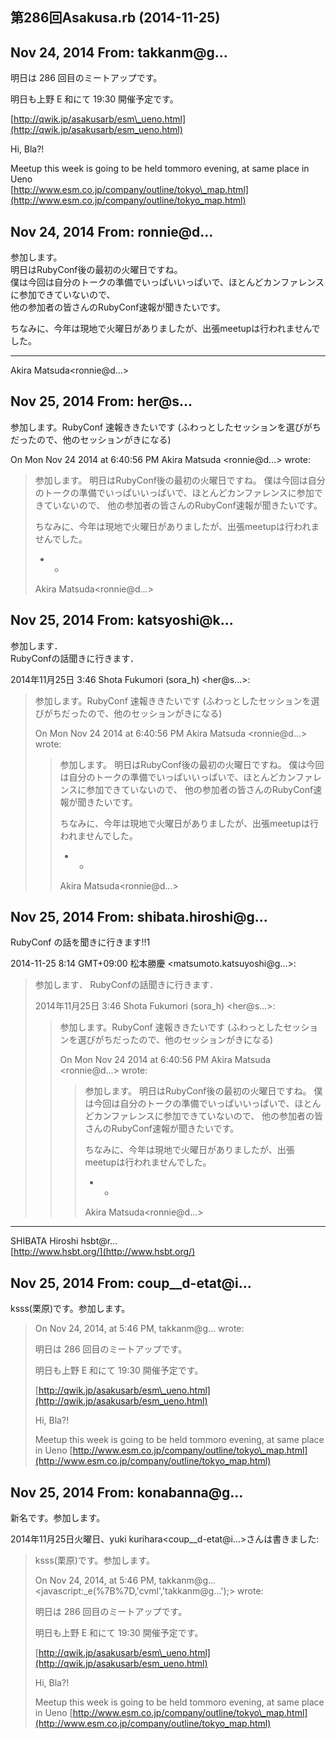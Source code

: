 ## 第286回Asakusa.rb (2014-11-25)

## Nov 24, 2014 From: takkanm@g...

明日は 286 回目のミートアップです。

明日も上野 E 和にて 19:30 開催予定です。

[http://qwik.jp/asakusarb/esm\_ueno.html](http://qwik.jp/asakusarb/esm_ueno.html)

Hi, Bla?!

Meetup this week is going to be held tommoro evening, at same place in Ueno  
[http://www.esm.co.jp/company/outline/tokyo\_map.html](http://www.esm.co.jp/company/outline/tokyo_map.html)

## Nov 24, 2014 From: ronnie@d...

参加します。  
明日はRubyConf後の最初の火曜日ですね。  
僕は今回は自分のトークの準備でいっぱいいっぱいで、ほとんどカンファレンスに参加できていないので、  
他の参加者の皆さんのRubyConf速報が聞きたいです。

ちなみに、今年は現地で火曜日がありましたが、出張meetupは行われませんでした。

* * *

Akira Matsuda\<ronnie@d...\>

## Nov 25, 2014 From: her@s...

参加します。RubyConf 速報ききたいです (ふわっとしたセッションを選びがちだったので、他のセッションがきになる)

On Mon Nov 24 2014 at 6:40:56 PM Akira Matsuda \<ronnie@d...\> wrote:

> 参加します。 明日はRubyConf後の最初の火曜日ですね。 僕は今回は自分のトークの準備でいっぱいいっぱいで、ほとんどカンファレンスに参加できていないので、 他の参加者の皆さんのRubyConf速報が聞きたいです。
> 
> ちなみに、今年は現地で火曜日がありましたが、出張meetupは行われませんでした。
> 
> - -
> 
> Akira Matsuda\<ronnie@d...\>
## Nov 25, 2014 From: katsyoshi@k...

参加します．  
RubyConfの話聞きに行きます．

2014年11月25日 3:46 Shota Fukumori (sora\_h) \<her@s...\>:

> 参加します。RubyConf 速報ききたいです (ふわっとしたセッションを選びがちだったので、他のセッションがきになる)
> 
> On Mon Nov 24 2014 at 6:40:56 PM Akira Matsuda \<ronnie@d...\> wrote:
> 
> > 参加します。 明日はRubyConf後の最初の火曜日ですね。 僕は今回は自分のトークの準備でいっぱいいっぱいで、ほとんどカンファレンスに参加できていないので、 他の参加者の皆さんのRubyConf速報が聞きたいです。
> > 
> > ちなみに、今年は現地で火曜日がありましたが、出張meetupは行われませんでした。
> > 
> > - -
> > 
> > Akira Matsuda\<ronnie@d...\>
## Nov 25, 2014 From: shibata.hiroshi@g...

RubyConf の話を聞きに行きます!!1

2014-11-25 8:14 GMT+09:00 松本勝慶 \<matsumoto.katsuyoshi@g...\>:

> 参加します． RubyConfの話聞きに行きます．
> 
> 2014年11月25日 3:46 Shota Fukumori (sora\_h) \<her@s...\>:
> 
> > 参加します。RubyConf 速報ききたいです (ふわっとしたセッションを選びがちだったので、他のセッションがきになる)
> > 
> > On Mon Nov 24 2014 at 6:40:56 PM Akira Matsuda \<ronnie@d...\> wrote:
> > 
> > > 参加します。 明日はRubyConf後の最初の火曜日ですね。 僕は今回は自分のトークの準備でいっぱいいっぱいで、ほとんどカンファレンスに参加できていないので、 他の参加者の皆さんのRubyConf速報が聞きたいです。
> > > 
> > > ちなみに、今年は現地で火曜日がありましたが、出張meetupは行われませんでした。
> > > 
> > > - -
> > > 
> > > Akira Matsuda\<ronnie@d...\>
* * *

SHIBATA Hiroshi hsbt@r...  
[http://www.hsbt.org/](http://www.hsbt.org/)

## Nov 25, 2014 From: coup\_\_d-etat@i...

ksss(栗原)です。参加します。

> On Nov 24, 2014, at 5:46 PM, takkanm@g... wrote:
> 
> 明日は 286 回目のミートアップです。
> 
> 明日も上野 E 和にて 19:30 開催予定です。
> 
> [http://qwik.jp/asakusarb/esm\_ueno.html](http://qwik.jp/asakusarb/esm_ueno.html)
> 
> Hi, Bla?!
> 
> Meetup this week is going to be held tommoro evening, at same place in Ueno [http://www.esm.co.jp/company/outline/tokyo\_map.html](http://www.esm.co.jp/company/outline/tokyo_map.html)
## Nov 25, 2014 From: konabanna@g...

新名です。参加します。

2014年11月25日火曜日、yuki kurihara\<coup\_\_d-etat@i...\>さんは書きました:

> ksss(栗原)です。参加します。
> 
> On Nov 24, 2014, at 5:46 PM, takkanm@g... \<javascript:\_e(%7B%7D,'cvml','takkanm@g...');\> wrote:
> 
> 明日は 286 回目のミートアップです。
> 
> 明日も上野 E 和にて 19:30 開催予定です。
> 
> [http://qwik.jp/asakusarb/esm\_ueno.html](http://qwik.jp/asakusarb/esm_ueno.html)
> 
> Hi, Bla?!
> 
> Meetup this week is going to be held tommoro evening, at same place in Ueno [http://www.esm.co.jp/company/outline/tokyo\_map.html](http://www.esm.co.jp/company/outline/tokyo_map.html)
